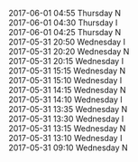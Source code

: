 2017-06-01 04:55 Thursday  N  
2017-06-01 04:30 Thursday  I  
2017-06-01 04:25 Thursday  N  
2017-05-31 20:50 Wednesday  I  
2017-05-31 20:20 Wednesday  N  
2017-05-31 20:15 Wednesday  I  
2017-05-31 15:15 Wednesday  N  
2017-05-31 15:10 Wednesday  I  
2017-05-31 14:15 Wednesday  N  
2017-05-31 14:10 Wednesday  I  
2017-05-31 13:35 Wednesday  N  
2017-05-31 13:30 Wednesday  I  
2017-05-31 13:15 Wednesday  N  
2017-05-31 13:10 Wednesday  I  
2017-05-31 09:10 Wednesday  N  
